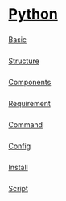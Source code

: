 <style>
.md1{margin-top: 75px;}
.md2{margin-top: 50px;}
.md3{margin-top: 25px;}
.tbl1 td#header{background-color: D1ECCF}
</style>

# [<span style="color:black;">Python</span>](../index.md) 

<div class="md3"></div>

[Basic](Python-Basic.md)




<div class="md3"></div>

[Structure](Python-Structure.md)




<div class="md3"></div>

[Components](Python-Components.md)




<div class="md3"></div>

[Requirement](Python-Requirement.md)




<div class="md3"></div>

[Command](Python-Command.md)




<div class="md3"></div>

[Config](Python-Config.md)




<div class="md3"></div>

[Install](Python-Install.md)




<div class="md3"></div>

[Script](Python-Script.md)
